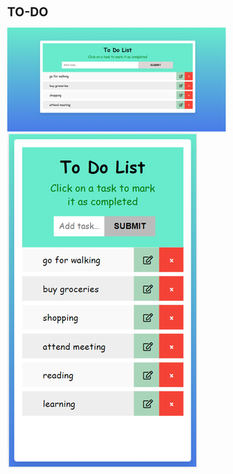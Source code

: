 # TO-DO
![alt text](https://github.com/E2-AkshayaChelvi/TO-DO/blob/master/images/2021-08-10%20(2).png?raw=true "Title")
![alt text](https://github.com/E2-AkshayaChelvi/TO-DO/blob/master/images/2021-08-10%20(6).png?raw=true "Title")

